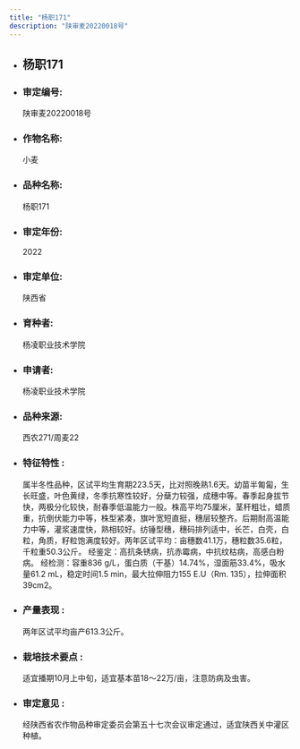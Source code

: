 ```yaml
---
title: "杨职171"
description: "陕审麦20220018号"
---
```

* ## 杨职171
* ###  审定编号:  
   陕审麦20220018号

*  ### 作物名称:  
   小麦

*   ###  品种名称: 
    杨职171

*   ### 审定年份: 
    2022

*   ### 审定单位:  
    陕西省

*   ### 育种者:  
    杨凌职业技术学院

*   ### 申请者:  
    杨凌职业技术学院

*   ### 品种来源:  
    西农271/周麦22

*   ### 特征特性 : 
    属半冬性品种，区试平均生育期223.5天，比对照晚熟1.6天。幼苗半匍匐，生长旺盛，叶色黄绿，冬季抗寒性较好，分蘖力较强，成穗中等。春季起身拔节快，两极分化较快，耐春季低温能力一般。株高平均75厘米，茎秆粗壮，蜡质重，抗倒伏能力中等，株型紧凑，旗叶宽短直挺，穗层较整齐。后期耐高温能力中等，灌浆速度快，熟相较好。纺锤型穗，穗码排列适中，长芒，白壳，白粒，角质，籽粒饱满度较好。两年区试平均：亩穗数41.1万，穗粒数35.6粒，千粒重50.3公斤。
经鉴定：高抗条锈病，抗赤霉病，中抗纹枯病，高感白粉病。
经检测：容重836 g/L，蛋白质（干基）14.74%，湿面筋33.4%，吸水量61.2 mL，稳定时间1.5 min，最大拉伸阻力155 E.U（Rm. 135），拉伸面积39cm2。

*   ### 产量表现 : 
    两年区试平均亩产613.3公斤。

*   ### 栽培技术要点 : 
    适宜播期10月上中旬，适宜基本苗18～22万/亩，注意防病及虫害。

*   ### 审定意见 : 
    经陕西省农作物品种审定委员会第五十七次会议审定通过，适宜陕西关中灌区种植。
